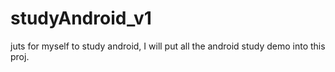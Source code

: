 # studyAndroid_v1
juts for myself to study android, I will put all the android study demo into this proj.
